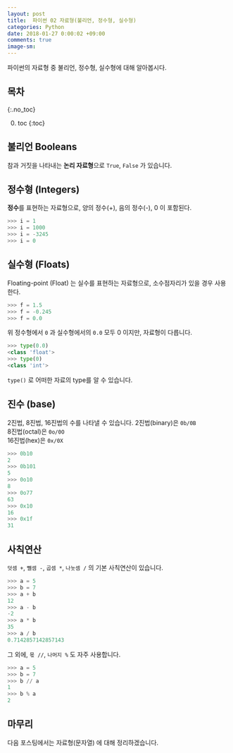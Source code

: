 ```yaml
---
layout: post
title:  파이썬 02 자료형(불리언, 정수형, 실수형)
categories: Python
date: 2018-01-27 0:00:02 +09:00
comments: true
image-sm:
---
```


파이썬의 자료형 중 불리언, 정수형, 실수형에 대해 알아봅시다.

## 목차
{:.no_toc}

0. toc
{:toc}

## 불리언 Booleans
참과 거짓을 나타내는 **논리 자료형**으로 `True`, `False` 가 있습니다.

## 정수형 (Integers)
**정수**를 표현하는 자료형으로, 양의 정수(+), 음의 정수(-), 0 이 포함된다.
```py
>>> i = 1
>>> i = 1000
>>> i = -3245
>>> i = 0
```

## 실수형 (Floats)
Floating-point (Float) 는 실수를 표현하는 자료형으로, 소수점자리가 있을 경우 사용한다.
```py
>>> f = 1.5
>>> f = -0.245
>>> f = 0.0
```

위 정수형에서 `0` 과 실수형에서의 `0.0` 모두 0 이지만, 자료형이 다릅니다.
```py
>>> type(0.0)
<class 'float'>
>>> type(0)
<class 'int'>
```
`type()` 로 어떠한 자료의 type를 알 수 있습니다.

## 진수 (base)
2진법, 8진법, 16진법의 수를 나타낼 수 있습니다.
2진법(binary)은 `0b/0B` <br />
8진법(octal)은 `0o/0O` <br />
16진법(hex)은 `0x/0X` <br />

```py
>>> 0b10
2
>>> 0b101
5
>>> 0o10
8
>>> 0o77
63
>>> 0x10
16
>>> 0x1f
31
```

## 사칙연산
`덧셈 +`, `뺄셈 -`, `곱셈 *`, `나눗셈 /` 의 기본 사칙연산이 있습니다.
```py
>>> a = 5
>>> b = 7
>>> a + b
12
>>> a - b
-2
>>> a * b
35
>>> a / b
0.7142857142857143
```

그 외에, `몫 //`, `나머지 %` 도 자주 사용합니다.
```py
>>> a = 5
>>> b = 7
>>> b // a
1
>>> b % a
2
```

## 마무리
다음 포스팅에서는 자료형(문자열) 에 대해 정리하겠습니다.
